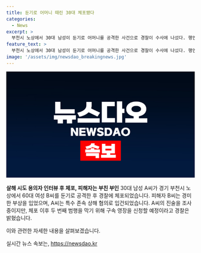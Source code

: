 ```yaml
---
title: 둔기로 어머니 때린 30대 체포됐다
categories:
  - News
excerpt: >
  부천시 노상에서 30대 남성이 둔기로 어머니를 공격한 사건으로 경찰이 수사에 나섰다. 행인의 신고를 받은 경찰이 A씨를 체포하고, 피해자 B씨는 병원으로 옮겨졌지만 큰 다치지는 않았다. A씨와 B씨는 혈연관계가 있는 것으로 확인됐으며, 경찰은 A씨에 대한 수사를 진행 중이다. 이후 A씨의 2차 범행을 막기 위해 구속영장을 신청할 예정이지만, A씨는 진술을 거부하고 있어 동기 등을 밝히는 데는 어려움이 있다. (총 153자)
feature_text: >
  부천시 노상에서 30대 남성이 둔기로 어머니를 공격한 사건으로 경찰이 수사에 나섰다. 행인의 신고를 받은 경찰이 A씨를 체포하고, 피해자 B씨는 병원으로 옮겨졌지만 큰 다치지는 않았다. A씨와 B씨는 혈연관계가 있는 것으로 확인됐으며, 경찰은 A씨에 대한 수사를 진행 중이다. 이후 A씨의 2차 범행을 막기 위해 구속영장을 신청할 예정이지만, A씨는 진술을 거부하고 있어 동기 등을 밝히는 데는 어려움이 있다. (총 153자)
image: '/assets/img/newsdao_breakingnews.jpg'
---
```


<p><img src="/assets/img/newsdao_breakingnews.jpg" alt="pcversion 속보" /></p>

<p><b>살해 시도 용의자 인터뷰 후 체포, 피해자는 부친 부인</b>
30대 남성 A씨가 경기 부천시 노상에서 60대 여성 B씨를 둔기로 공격한 후 경찰에 체포되었습니다. 피해자 B씨는 경미한 부상을 입었으며, A씨는 특수 존속 상해 혐의로 입건되었습니다. A씨의 진술을 조사 중이지만, 체포 이후 두 번째 범행을 막기 위해 구속 영장을 신청할 예정이라고 경찰은 밝혔습니다.</p>

<p>이와 관련한 자세한 내용을 살펴보겠습니다.</p>
실시간 뉴스 속보는, <a href="https://newsdao.kr" rel="dofollow">https://newsdao.kr</a>


